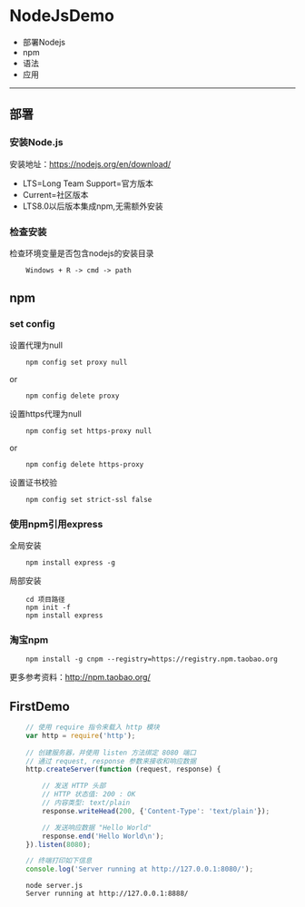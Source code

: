 # NodeJsDemo
* 部署Nodejs
* npm
* 语法
* 应用
-----
## 部署
### 安装Node.js
安装地址：https://nodejs.org/en/download/
* LTS=Long Team Support=官方版本
* Current=社区版本
* LTS8.0以后版本集成npm,无需额外安装

### 检查安装
检查环境变量是否包含nodejs的安装目录

        Windows + R -> cmd -> path

## npm
### set config
设置代理为null

        npm config set proxy null
        
or

        npm config delete proxy
        
设置https代理为null

        npm config set https-proxy null
        
or

        npm config delete https-proxy
        
设置证书校验

        npm config set strict-ssl false

### 使用npm引用express
全局安装

        npm install express -g
        
局部安装

        cd 项目路径
        npm init -f
        npm install express

### 淘宝npm

        npm install -g cnpm --registry=https://registry.npm.taobao.org
更多参考资料：http://npm.taobao.org/

## FirstDemo
```js
    // 使用 require 指令来载入 http 模块
    var http = require('http');
    
    // 创建服务器，并使用 listen 方法绑定 8080 端口
    // 通过 request, response 参数来接收和响应数据
    http.createServer(function (request, response) {

        // 发送 HTTP 头部 
        // HTTP 状态值: 200 : OK
        // 内容类型: text/plain
        response.writeHead(200, {'Content-Type': 'text/plain'});

        // 发送响应数据 "Hello World"
        response.end('Hello World\n');
    }).listen(8080);

    // 终端打印如下信息
    console.log('Server running at http://127.0.0.1:8080/');
```
        node server.js
        Server running at http://127.0.0.1:8888/
